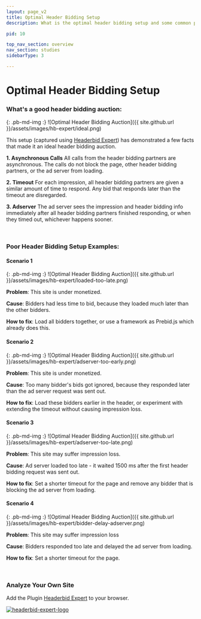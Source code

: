 ```yaml
---
layout: page_v2
title: Optimal Header Bidding Setup
description: What is the optimal header bidding setup and some common problems.

pid: 10

top_nav_section: overview
nav_section: studies
sidebarType: 3

---
```


<div class="bs-docs-section" markdown="1">

# Optimal Header Bidding Setup


### What's a good header bidding auction:

<div class="row">
<div class="col-sm-6" markdown="1">

{: .pb-md-img :}
![Optimal Header Bidding Auction]({{ site.github.url }}/assets/images/hb-expert/ideal.png)

</div>

<div class="col-sm-6" markdown="1">


This setup (captured using [Headerbid Expert](https://chrome.google.com/webstore/detail/headerbid-expert/cgfkddgbnfplidghapbbnngaogeldmop)) has demonstrated a few facts that made it an ideal header bidding auction.

**1. Asynchronous Calls**
All calls from the header bidding partners are asynchronous. The calls do not block the page, other header bidding partners, or the ad server from loading.

**2. Timeout**
For each impression, all header bidding partners are given a similar amount of time to respond. Any bid that responds later than the timeout are disregarded.

**3. Adserver**
The ad server sees the impression and header bidding info immediately after all header bidding partners finished responding, or when they timed out, whichever happens sooner.

</div>
</div>

<br>

### Poor Header Bidding Setup Examples:

#### Scenario 1


<div class="row">
<div class="col-sm-6" markdown="1">

{: .pb-md-img :}
![Optimal Header Bidding Auction]({{ site.github.url }}/assets/images/hb-expert/loaded-too-late.png)

</div>

<div class="col-sm-6" markdown="1">

**Problem**: This site is under monetized.

**Cause**: Bidders had less time to bid, because they loaded much later than the other bidders.

**How to fix**: Load all bidders together, or use a framework as Prebid.js which already does this.

</div>
</div>


#### Scenario 2

<div class="row">
<div class="col-sm-6" markdown="1">

{: .pb-md-img :}
![Optimal Header Bidding Auction]({{ site.github.url }}/assets/images/hb-expert/adserver-too-early.png)

</div>

<div class="col-sm-6" markdown="1">


**Problem**: This site is under monetized.

**Cause**: Too many bidder's bids got ignored, because they responded later than the ad server request was sent out.

**How to fix**: Load these bidders earlier in the header, or experiment with extending the timeout without causing impression loss.


</div>
</div>

#### Scenario 3

<div class="row">
<div class="col-sm-6" markdown="1">

{: .pb-md-img :}
![Optimal Header Bidding Auction]({{ site.github.url }}/assets/images/hb-expert/adserver-too-late.png)

</div>

<div class="col-sm-6" markdown="1">

**Problem**: This site may suffer impression loss.

**Cause**: Ad server loaded too late - it waited 1500 ms after the first header bidding request was sent out.

**How to fix**: Set a shorter timeout for the page and remove any bidder that is blocking the ad server from loading.

</div>
</div>

#### Scenario 4


<div class="row">
<div class="col-sm-6" markdown="1">

{: .pb-md-img :}
![Optimal Header Bidding Auction]({{ site.github.url }}/assets/images/hb-expert/bidder-delay-adserver.png)

</div>

<div class="col-sm-6" markdown="1">

**Problem**: This site may suffer impression loss

**Cause**: Bidders responded too late and delayed the ad server from loading.

**How to fix**: Set a shorter timeout for the page.

</div>
</div>

<br>

### Analyze Your Own Site

Add the Plugin [Headerbid Expert](https://chrome.google.com/webstore/detail/headerbid-expert/cgfkddgbnfplidghapbbnngaogeldmop) to your browser.

<div class="pb-md-img">
<a href="https://chrome.google.com/webstore/detail/headerbid-expert/cgfkddgbnfplidghapbbnngaogeldmop" target="_blank"><img src="/assets/images/hb-expert/headerbid-expert-logo.png" alt="headerbid-expert-logo" style="cursor:pointer">
</a>
</div>


</div>




